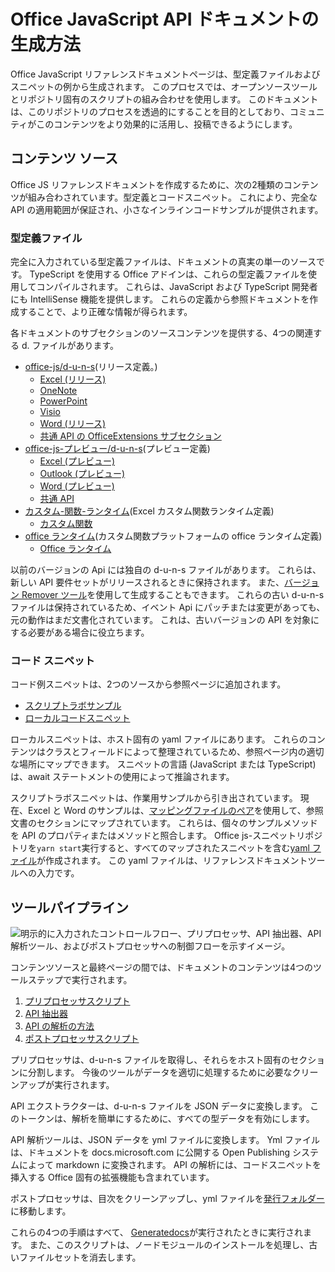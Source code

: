 # <a name="how-the-office-javascript-api-documentation-is-generated"></a>Office JavaScript API ドキュメントの生成方法

Office JavaScript リファレンスドキュメントページは、型定義ファイルおよびスニペットの例から生成されます。 このプロセスでは、オープンソースツールとリポジトリ固有のスクリプトの組み合わせを使用します。 このドキュメントは、このリポジトリのプロセスを透過的にすることを目的としており、コミュニティがこのコンテンツをより効果的に活用し、投稿できるようにします。

## <a name="content-sources"></a>コンテンツ ソース

Office JS リファレンスドキュメントを作成するために、次の2種類のコンテンツが組み合わされています。型定義とコードスニペット。 これにより、完全な API の適用範囲が保証され、小さなインラインコードサンプルが提供されます。

### <a name="type-definition-files"></a>型定義ファイル

完全に入力され[](https://github.com/DefinitelyTyped/DefinitelyTyped)ている型定義ファイルは、ドキュメントの真実の単一のソースです。 TypeScript を使用する Office アドインは、これらの型定義ファイルを使用してコンパイルされます。 これらは、JavaScript および TypeScript 開発者にも IntelliSense 機能を提供します。 これらの定義から参照ドキュメントを作成することで、より正確な情報が得られます。

各ドキュメントのサブセクションのソースコンテンツを提供する、4つの関連する d. ファイルがあります。

- [office-js/d-u-n-s](https://raw.githubusercontent.com/DefinitelyTyped/DefinitelyTyped/master/types/office-js/index.d.ts)(リリース定義。)
  - [Excel (リリース)](https://docs.microsoft.com/javascript/api/excel_release)
  - [OneNote](https://docs.microsoft.com/javascript/api/onenote)
  - [PowerPoint](https://docs.microsoft.com/javascript/api/powerpoint)
  - [Visio](https://docs.microsoft.com/javascript/api/visio)
  - [Word (リリース)](https://docs.microsoft.com/javascript/api/word_release)
  - [共通 API の OfficeExtensions サブセクション](https://docs.microsoft.com/javascript/api/office)
- [office-js-プレビュー/d-u-n-s](https://raw.githubusercontent.com/DefinitelyTyped/DefinitelyTyped/master/types/office-js-preview/index.d.ts)(プレビュー定義)
  - [Excel (プレビュー)](https://docs.microsoft.com/javascript/api/excel)
  - [Outlook (プレビュー)](https://docs.microsoft.com/javascript/api/outlook)
  - [Word (プレビュー)](https://docs.microsoft.com/javascript/api/word)
  - [共通 API](https://docs.microsoft.com/javascript/api/office)
- [カスタム-関数-ランタイム](https://github.com/DefinitelyTyped/DefinitelyTyped/blob/master/types/custom-functions-runtime/index.d.ts)(Excel カスタム関数ランタイム定義)
  - [カスタム関数](https://docs.microsoft.com/javascript/api/custom-functions-runtime)
- [office ランタイム](https://github.com/DefinitelyTyped/DefinitelyTyped/blob/master/types/office-runtime/index.d.ts)(カスタム関数プラットフォームの office ランタイム定義)
  - [Office ランタイム](https://docs.microsoft.com/javascript/api/office-runtime)

以前のバージョンの Api には独自の d-u-n-s ファイルがあります。 これらは、新しい API 要件セットがリリースされるときに保持されます。 また、[バージョン Remover ツール](https://github.com/OfficeDev/office-js-docs-reference/blob/master/generate-docs/tools/VersionRemover.ts)を使用して生成することもできます。 これらの古い d-u-n-s ファイルは保持されているため、イベント Api にパッチまたは変更があっても、元の動作はまだ文書化されています。 これは、古いバージョンの API を対象にする必要がある場合に役立ちます。

### <a name="code-snippets"></a>コード スニペット

コード例スニペットは、2つのソースから参照ページに追加されます。

- [スクリプトラボサンプル](https://github.com/OfficeDev/office-js-snippets)
- [ローカルコードスニペット](https://github.com/OfficeDev/office-js-docs-reference/tree/master/docs/code-snippets)

ローカルスニペットは、ホスト固有の yaml ファイルにあります。 これらのコンテンツはクラスとフィールドによって整理されているため、参照ページ内の適切な場所にマップできます。 スニペットの言語 (JavaScript または TypeScript) は、await ステートメントの使用によって推論されます。

スクリプトラボスニペットは、作業用サンプルから引き出されています。 現在、Excel と Word のサンプルは、[マッピングファイルのペア](https://github.com/OfficeDev/office-js-snippets/tree/master/snippet-extractor-metadata)を使用して、参照文書のセクションにマップされています。 これらは、個々のサンプルメソッドを API のプロパティまたはメソッドと照合します。 Office js-スニペットリポジトリを`yarn start`実行すると、すべてのマップされたスニペットを含む[yaml ファイル](https://github.com/OfficeDev/office-js-snippets/blob/master/snippet-extractor-output/snippets.yaml)が作成されます。 この yaml ファイルは、リファレンスドキュメントツールへの入力です。

## <a name="tooling-pipeline"></a>ツールパイプライン

![明示的に入力されたコントロールフロー、プリプロセッサ、API 抽出器、API 解析ツール、およびポストプロセッサへの制御フローを示すイメージ。](ToolingPipeline.png)

コンテンツソースと最終ページの間では、ドキュメントのコンテンツは4つのツールステップで実行されます。

1. [プリプロセッサスクリプト](https://github.com/OfficeDev/office-js-docs-reference/blob/master/generate-docs/scripts/preprocessor.ts)
1. [API 抽出器](https://api-extractor.com/)
1. [API の解析の方法](https://github.com/microsoft/web-build-tools/blob/master/apps/api-documenter/README.md)
1. [ポストプロセッサスクリプト](https://github.com/OfficeDev/office-js-docs-reference/blob/master/generate-docs/scripts/postprocessor.ts)

プリプロセッサは、d-u-n-s ファイルを取得し、それらをホスト固有のセクションに分割します。 今後のツールがデータを適切に処理するために必要なクリーンアップが実行されます。

API エクストラクターは、d-u-n-s ファイルを JSON データに変換します。 このトークンは、解析を簡単にするために、すべての型データを有効にします。

API 解析ツールは、JSON データを yml ファイルに変換します。 Yml ファイルは、ドキュメントを docs.microsoft.com に公開する Open Publishing システムによって markdown に変換されます。 API の解析には、コードスニペットを挿入する Office 固有の拡張機能も含まれています。

ポストプロセッサは、目次をクリーンアップし、yml ファイルを[発行フォルダー](https://github.com/OfficeDev/office-js-docs-reference/tree/master/docs/docs-ref-autogen)に移動します。

これらの4つの手順はすべて、 [Generatedocs](https://github.com/OfficeDev/office-js-docs-reference/blob/master/generate-docs/GenerateDocs.cmd)が実行されたときに実行されます。 また、このスクリプトは、ノードモジュールのインストールを処理し、古いファイルセットを消去します。
